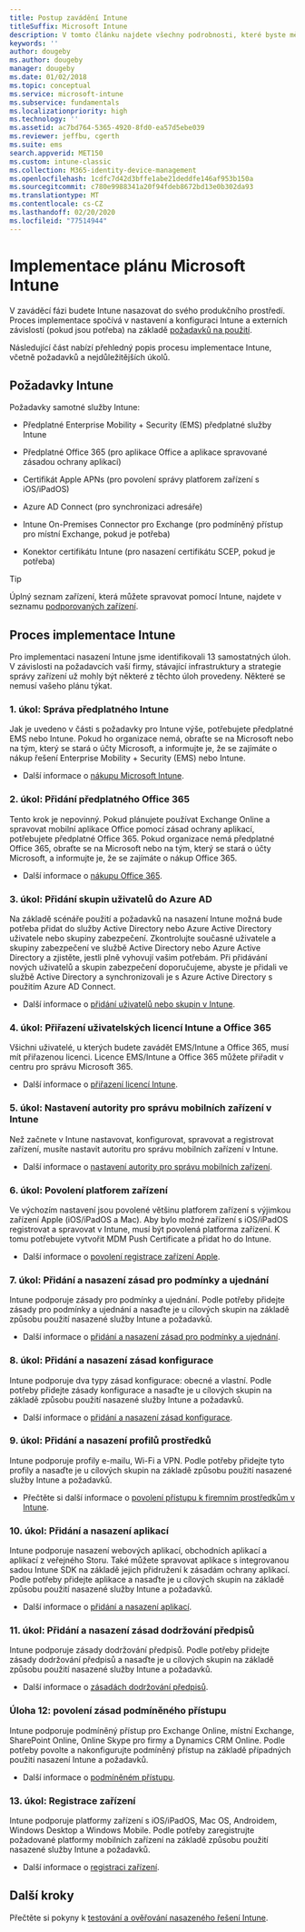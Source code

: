 ```yaml
---
title: Postup zavádění Intune
titleSuffix: Microsoft Intune
description: V tomto článku najdete všechny podrobnosti, které byste měli vzít v úvahu při zavádění cloudového řešení Microsoft Intune do svého prostředí.
keywords: ''
author: dougeby
ms.author: dougeby
manager: dougeby
ms.date: 01/02/2018
ms.topic: conceptual
ms.service: microsoft-intune
ms.subservice: fundamentals
ms.localizationpriority: high
ms.technology: ''
ms.assetid: ac7bd764-5365-4920-8fd0-ea57d5ebe039
ms.reviewer: jeffbu, cgerth
ms.suite: ems
search.appverid: MET150
ms.custom: intune-classic
ms.collection: M365-identity-device-management
ms.openlocfilehash: 1cdfc7d42d3bffe1abe21deddfe146af953b150a
ms.sourcegitcommit: c780e9988341a20f94fdeb8672bd13e0b302da93
ms.translationtype: MT
ms.contentlocale: cs-CZ
ms.lasthandoff: 02/20/2020
ms.locfileid: "77514944"
---
```

# <a name="implement-your-microsoft-intune-plan"></a>Implementace plánu Microsoft Intune

V zaváděcí fázi budete Intune nasazovat do svého produkčního prostředí. Proces implementace spočívá v nastavení a konfiguraci Intune a externích závislostí (pokud jsou potřeba) na základě [požadavků na použití](planning-guide-requirements.md).

Následující část nabízí přehledný popis procesu implementace Intune, včetně požadavků a nejdůležitějších úkolů.

## <a name="intune-requirements"></a>Požadavky Intune

Požadavky samotné služby Intune:

- Předplatné Enterprise Mobility + Security (EMS) předplatné služby Intune

- Předplatné Office 365 (pro aplikace Office a aplikace spravované zásadou ochrany aplikací)

- Certifikát Apple APNs (pro povolení správy platforem zařízení s iOS/iPadOS)

- Azure AD Connect (pro synchronizaci adresáře)

- Intune On-Premises Connector pro Exchange (pro podmíněný přístup pro místní Exchange, pokud je potřeba)

- Konektor certifikátu Intune (pro nasazení certifikátu SCEP, pokud je potřeba)

>[!TIP]
> Úplný seznam zařízení, která můžete spravovat pomocí Intune, najdete v seznamu [podporovaných zařízení](supported-devices-browsers.md).

## <a name="intune-implementation-process"></a>Proces implementace Intune

Pro implementaci nasazení Intune jsme identifikovali 13 samostatných úloh. V závislosti na požadavcích vaší firmy, stávající infrastruktury a strategie správy zařízení už mohly být některé z těchto úloh provedeny. Některé se nemusí vašeho plánu týkat.

### <a name="task-1-get-an-intune-subscription"></a>1\. úkol: Správa předplatného Intune

Jak je uvedeno v části s požadavky pro Intune výše, potřebujete předplatné EMS nebo Intune. Pokud ho organizace nemá, obraťte se na Microsoft nebo na tým, který se stará o účty Microsoft, a informujte je, že se zajímáte o nákup řešení Enterprise Mobility + Security (EMS) nebo Intune.

- Další informace o [nákupu Microsoft Intune](https://www.microsoft.com/cloud-platform/microsoft-intune-pricing).

### <a name="task-2-add-office-365-subscription"></a>2\. úkol: Přidání předplatného Office 365

Tento krok je nepovinný. Pokud plánujete používat Exchange Online a spravovat mobilní aplikace Office pomocí zásad ochrany aplikací, potřebujete předplatné Office 365. Pokud organizace nemá předplatné Office 365, obraťte se na Microsoft nebo na tým, který se stará o účty Microsoft, a informujte je, že se zajímáte o nákup Office 365.

- Další informace o [nákupu Office 365](https://products.office.com/business/compare-office-365-for-business-plans).

### <a name="task-3-add-users-groups-in-azure-ad"></a>3\. úkol: Přidání skupin uživatelů do Azure AD

Na základě scénáře použití a požadavků na nasazení Intune možná bude potřeba přidat do služby Active Directory nebo Azure Active Directory uživatele nebo skupiny zabezpečení. Zkontrolujte současné uživatele a skupiny zabezpečení ve službě Active Directory nebo Azure Active Directory a zjistěte, jestli plně vyhovují vašim potřebám. Při přidávání nových uživatelů a skupin zabezpečení doporučujeme, abyste je přidali ve službě Active Directory a synchronizovali je s Azure Active Directory s použitím Azure AD Connect.

- Další informace o [přidání uživatelů nebo skupin v Intune](users-add.md).
<!---why not send them to the AAD connect topic? Question out to Andre: https://docs.microsoft.com/azure/active-directory/connect/active-directory-aadconnect--->


### <a name="task-4-assign-intune-and-office-365-user-licenses"></a>4\. úkol: Přiřazení uživatelských licencí Intune a Office 365

Všichni uživatelé, u kterých budete zavádět EMS/Intune a Office 365, musí mít přiřazenou licenci. Licence EMS/Intune a Office 365 můžete přiřadit v centru pro správu Microsoft 365.

- Další informace o [přiřazení licencí Intune](licenses-assign.md).

### <a name="task-5-set-mobile-device-management-authority-to-intune"></a>5\. úkol: Nastavení autority pro správu mobilních zařízení v Intune

Než začnete v Intune nastavovat, konfigurovat, spravovat a registrovat zařízení, musíte nastavit autoritu pro správu mobilních zařízení v Intune.

- Další informace o [nastavení autority pro správu mobilních zařízení](mdm-authority-set.md).

### <a name="task-6-enable-device-platforms"></a>6\. úkol: Povolení platforem zařízení

Ve výchozím nastavení jsou povolené většinu platforem zařízení s výjimkou zařízení Apple (iOS/iPadOS a Mac). Aby bylo možné zařízení s iOS/iPadOS registrovat a spravovat v Intune, musí být povolená platforma zařízení. K tomu potřebujete vytvořit MDM Push Certificate a přidat ho do Intune.

- Další informace o [povolení registrace zařízení Apple](../enrollment/apple-mdm-push-certificate-get.md).

### <a name="task-7-add-and-deploy-terms-and-conditions-policies"></a>7\. úkol: Přidání a nasazení zásad pro podmínky a ujednání

Intune podporuje zásady pro podmínky a ujednání. Podle potřeby přidejte zásady pro podmínky a ujednání a nasaďte je u cílových skupin na základě způsobu použití nasazené služby Intune a požadavků.

- Další informace o [přidání a nasazení zásad pro podmínky a ujednání](../enrollment/terms-and-conditions-create.md).

### <a name="task-8-add-and-deploy-configuration-policies"></a>8\. úkol: Přidání a nasazení zásad konfigurace

Intune podporuje dva typy zásad konfigurace: obecné a vlastní. Podle potřeby přidejte zásady konfigurace a nasaďte je u cílových skupin na základě způsobu použití nasazené služby Intune a požadavků.

- Další informace o [přidání a nasazení zásad konfigurace](../configuration/device-profiles.md).

### <a name="task-9-add-and-deploy-resource-profiles"></a>9\. úkol: Přidání a nasazení profilů prostředků

Intune podporuje profily e-mailu, Wi-Fi a VPN. Podle potřeby přidejte tyto profily a nasaďte je u cílových skupin na základě způsobu použití nasazené služby Intune a požadavků.

- Přečtěte si další informace o [povolení přístupu k firemním prostředkům v Intune](../configuration/device-profiles.md).

### <a name="task-10-add-and-deploy-apps"></a>10. úkol: Přidání a nasazení aplikací

Intune podporuje nasazení webových aplikací, obchodních aplikací a aplikací z veřejného Storu. Také můžete spravovat aplikace s integrovanou sadou Intune SDK na základě jejich přidružení k zásadám ochrany aplikací. Podle potřeby přidejte aplikace a nasaďte je u cílových skupin na základě způsobu použití nasazené služby Intune a požadavků.

- Další informace o [přidání a nasazení aplikací](../apps/app-management.md).

### <a name="task-11-add-and-deploy-compliance-policies"></a>11. úkol: Přidání a nasazení zásad dodržování předpisů

Intune podporuje zásady dodržování předpisů. Podle potřeby přidejte zásady dodržování předpisů a nasaďte je u cílových skupin na základě způsobu použití nasazené služby Intune a požadavků.

- Další informace o [zásadách dodržování předpisů](../protect/device-compliance-get-started.md).

### <a name="task-12-enable-conditional-access-policies"></a>Úloha 12: povolení zásad podmíněného přístupu

Intune podporuje podmíněný přístup pro Exchange Online, místní Exchange, SharePoint Online, Online Skype pro firmy a Dynamics CRM Online. Podle potřeby povolte a nakonfigurujte podmíněný přístup na základě případných použití nasazení Intune a požadavků.

- Další informace o [podmíněném přístupu](../protect/conditional-access.md).

### <a name="task-13-enroll-devices"></a>13. úkol: Registrace zařízení

Intune podporuje platformy zařízení s iOS/iPadOS, Mac OS, Androidem, Windows Desktop a Windows Mobile. Podle potřeby zaregistrujte požadované platformy mobilních zařízení na základě způsobu použití nasazené služby Intune a požadavků.

- Další informace o [registraci zařízení](../enrollment/device-enrollment.md).


## <a name="next-steps"></a>Další kroky
Přečtěte si pokyny k [testování a ověřování nasazeného řešení Intune](planning-guide-test-validation.md).

